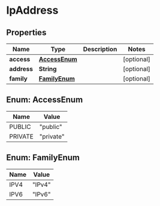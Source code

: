 
# IpAddress

## Properties
Name | Type | Description | Notes
------------ | ------------- | ------------- | -------------
**access** | [**AccessEnum**](#AccessEnum) |  |  [optional]
**address** | **String** |  |  [optional]
**family** | [**FamilyEnum**](#FamilyEnum) |  |  [optional]


<a name="AccessEnum"></a>
## Enum: AccessEnum
Name | Value
---- | -----
PUBLIC | &quot;public&quot;
PRIVATE | &quot;private&quot;


<a name="FamilyEnum"></a>
## Enum: FamilyEnum
Name | Value
---- | -----
IPV4 | &quot;IPv4&quot;
IPV6 | &quot;IPv6&quot;



